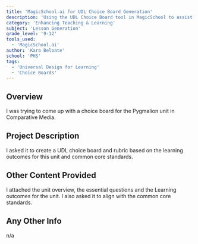 ```yaml
---
title: 'MagicSchool.ai for UDL Choice Board Generation'
description: 'Using the UDL Choice Board tool in MagicSchool to assist in lesson creation'
category: 'Enhancing Teaching & Learning'
subject: 'Lesson Generation'
grade_level: '9-12'
tools_used:
  - 'MagicSchool.ai'
author: 'Kara Beloate'
school: 'PHS'
tags:
  - 'Universal Design for Learning'
  - 'Choice Boards'
---
```


## Overview

I was trying to come up with a choice board for the Pygmalion unit in Comparative Media.

## Project Description

I asked it to create a UDL choice board and rubric based on the learning outcomes for this unit and common core standards.

## Other Content Provided

I attached the unit overview, the essential questions and the Learning outcomes for the unit. I also asked it to align with the common core standards.

## Any Other Info

n/a
